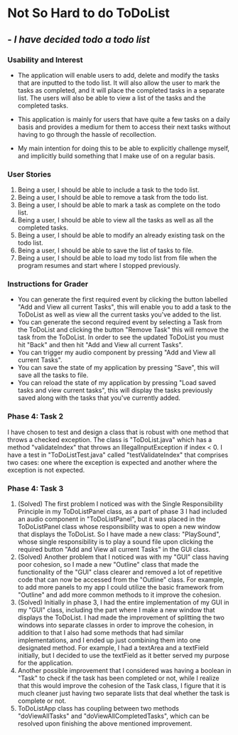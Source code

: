 #  **Not So Hard to do ToDoList**

##  - *I have decided todo a todo list*

### Usability and Interest
+ The application will enable users to add, delete and modify the tasks that are inputted to the todo list. It will also 
allow the user to mark the tasks as completed, and it will place the completed tasks in a separate list. The users will 
also be able to view a list of the tasks and the completed tasks.

* This application is mainly for users that have quite a few tasks on a daily basis and provides a medium for them to 
access their next tasks without having to go through the hassle of recollection.

- My main intention for doing this to be able to explicitly challenge myself, and implicitly build something that I make
use of on a regular basis.

### User Stories
1. Being a user, I should be able to include a task to the todo list.
2. Being a user, I should be able to remove a task from the todo list.
3. Being a user, I should be able to mark a task as complete on the todo list.
4. Being a user, I should be able to view all the tasks as well as all the completed tasks.
5. Being a user, I should be able to modify an already existing task on the todo list. 
6. Being a user, I should be able to save the list of tasks to file.
7. Being a user, I should be able to load my todo list from file when the program resumes and start where I stopped
previously.

### Instructions for Grader
* You can generate the first required event by clicking the button labelled "Add and View all current Tasks", this will
enable you to add a task to the ToDoList as well as view all the current tasks you've added to the list.
* You can generate the second required event by selecting a Task from the ToDoList and clicking the button "Remove Task"
this will remove the task from the ToDoList. In order to see the updated ToDoList you must hit "Back" and then hit
"Add and View all current Tasks".
* You can trigger my audio component by pressing "Add and View all current Tasks".
* You can save the state of my application by pressing "Save", this will save all the tasks to file.
* You can reload the state of my application by pressing "Load saved tasks and view current tasks", this will display 
the tasks previously saved along with the tasks that you've currently added.

### Phase 4: Task 2
I have chosen to test and design a class that is robust with one method that throws a checked exception. The class is 
"ToDoList.java" which has a method "validateIndex" that throws an IllegalInputException if index < 0. I have a test in
"ToDoListTest.java" called "testValidateIndex" that comprises two cases: one where the exception is expected and another
where the exception is not expected.

### Phase 4: Task 3
1. (Solved) The first problem I noticed was with the Single Responsibility Principle in my ToDoListPanel class, as a 
part of phase 3 I had included an audio component in "ToDoListPanel", but it was placed in the ToDoListPanel class whose 
responsibility was to open a new window that displays the ToDoList. So I have made a new class: "PlaySound", whose 
single responsibility is to play a sound file upon clicking the required button "Add and View all current Tasks" in the 
GUI class.
2. (Solved) Another problem that I noticed was with my "GUI" class having poor cohesion, so I made a new "Outline" class
that made the functionality of the "GUI" class clearer and removed a lot of repetitive code that can now be accessed 
from the "Outline" class. For example, to add more panels to my app I could utilize the basic framework from "Outline" 
and add more common methods to it improve the cohesion.
3. (Solved) Initially in phase 3, I had the entire implementation of my GUI in my "GUI" class, including the part where
I make a new window that displays the ToDoList. I had made the improvement of splitting the two windows into separate 
classes in order to improve the cohesion, in addition to that I also had some methods that had similar implementations,
and I ended up just combining them into one designated method. For example, I had a textArea and a textField initially,
but I decided to use the textField as it better served my purpose for the application.
4. Another possible improvement that I considered was having a boolean in "Task" to check if the task has been completed 
or not, while I realize that this would improve the cohesion of the Task class, I figure that it is much cleaner just 
having two separate lists that deal whether the task is complete or not.
5. ToDoListApp class has coupling between two methods "doViewAllTasks" and "doViewAllCompletedTasks", which can be 
resolved upon finishing the above mentioned improvement.